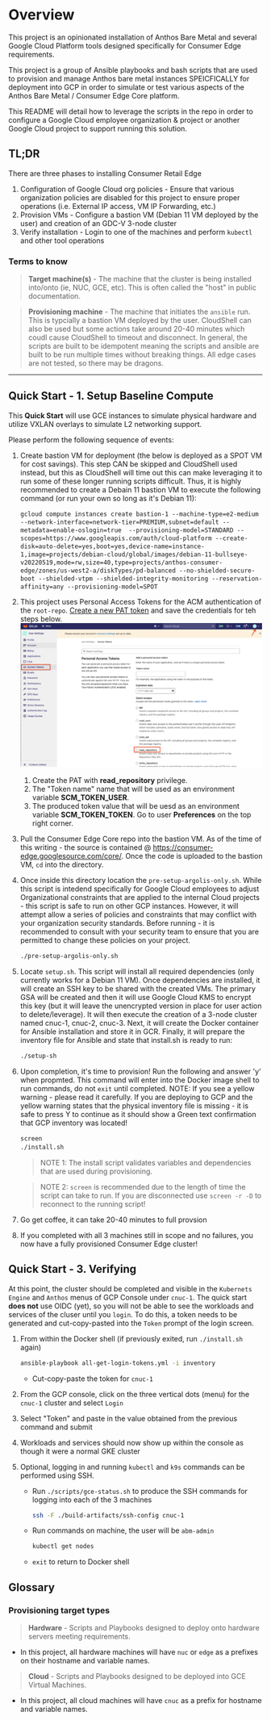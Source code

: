 # Overview

This project is an opinionated installation of Anthos Bare Metal and several Google Cloud Platform tools designed specifically for Consumer Edge requirements.

This project is a group of Ansible playbooks and bash scripts that are used to provision and manage Anthos bare metal instances SPEICFICALLY for deployment into GCP in order to simulate or test various aspects of the Anthos Bare Metal / Consumer Edge Core platform.

This README will detail how to leverage the scripts in the repo in order to configure a Google Cloud employee organization & project or another Google Cloud project to support running this solution.

## TL;DR

There are three phases to installing Consumer Retail Edge

1. Configuration of Google Cloud org policies - Ensure that various organization policies are disabled for this project to ensure proper operations (i.e. External IP access, VM IP Forwarding, etc.)
1. Provision VMs - Configure a bastion VM (Debian 11 VM deployed by the user) and creation of an GDC-V 3-node cluster
1. Verify installation - Login to one of the machines and perform `kubectl` and other tool operations

### Terms to know

> **Target machine(s)** - The machine that the cluster is being installed into/onto (ie, NUC, GCE, etc). This is often called the "host" in public documentation.

> **Provisioning machine** - The machine that initiates the `ansible` run. This is typcially a bastion VM deployed by the user. CloudShell can also be used but some actions take around 20-40 minutes which coudl cause CloudShell to timeout and disconnect. In general, the scripts are built to be idempotent meaning the scripts and ansible are built to be run multiple times without breaking things. All edge cases are not tested, so there may be dragons.

---

## Quick Start - 1. Setup Baseline Compute

This **Quick Start** will use GCE instances to simulate physical hardware and utilize VXLAN overlays to simulate L2 networking support.

Please perform the following sequence of events:

1. Create bastion VM for deployment (the below is deployed as a SPOT VM for cost savings). This step CAN be skipped and CloudShell used instead, but this as CloudShell will time out this can make leveraging it to run some of these longer running scripts difficult. Thus, it is highly recommended to create a Debain 11 bastion VM to execute the following command (or run your own so long as it's Debian 11):

    ```shell
    gcloud compute instances create bastion-1 --machine-type=e2-medium --network-interface=network-tier=PREMIUM,subnet=default --metadata=enable-oslogin=true  --provisioning-model=STANDARD --scopes=https://www.googleapis.com/auth/cloud-platform --create-disk=auto-delete=yes,boot=yes,device-name=instance-1,image=projects/debian-cloud/global/images/debian-11-bullseye-v20220519,mode=rw,size=40,type=projects/anthos-consumer-edge/zones/us-west2-a/diskTypes/pd-balanced --no-shielded-secure-boot --shielded-vtpm --shielded-integrity-monitoring --reservation-affinity=any --provisioning-model=SPOT
    ```

1. This project uses Personal Access Tokens for the ACM authentication of the `root-repo`. [Create a new PAT token](https://docs.gitlab.com/ee/user/project/deploy_tokens/) and save the credentials for teh steps below. ![gitlab token](docs/Gitlab_token.png)
    1. Create the PAT with **read_repository** privilege.
    1. The "Token name" name that will be used as an environment variable **SCM_TOKEN_USER**.
    1. The produced token value that will be uesd as an environment variable **SCM_TOKEN_TOKEN**. Go to user **Preferences** on the top right corner.

1. Pull the Consumer Edge Core repo into the bastion VM. As of the time of this writing - the source is contained @ https://consumer-edge.googlesource.com/core/. Once the code is uploaded to the bastion VM, `cd` into the directory.

1. Once inside this directory location the `pre-setup-argolis-only.sh`. While this script is intedend specifically for Google Cloud employees to adjust Organizational constraints that are applied to the internal Cloud projects - this script is safe to run on other GCP instances. However, it will attempt allow a series of policies and constraints that may conflict with your organization security standards. Before running - it is recommended to consult with your security team to ensure that you are permitted to change these policies on your project.

    ```bash
    ./pre-setup-argolis-only.sh
    ```

1. Locate `setup.sh`. This script will install all required dependencies (only currently works for a Debian 11 VM). Once dependencies are installed, it will create an SSH key to be shared with the created VMs. The primary GSA will be created and then it will use Google Cloud KMS to encrypt this key (but it will leave the unencrypted version in place for user action to delete/leverage). It will then execute the creation of a 3-node cluster named cnuc-1, cnuc-2, cnuc-3. Next, it will create the Docker container for Ansible installation and store it in GCR. Finally, it will prepare the inventory file for Ansible and state that install.sh is ready to run:

    ```bash
    ./setup-sh
    ```

1. Upon completion, it's time to provision! Run the following and answer 'y' when propmted. This command will enter into the Docker image shell to run commands, do not `exit` until completed. NOTE: If you see a yellow warning - please read it carefully. If you are deploying to GCP and the yellow warning states that the physical inventory file is missing - it is safe to press Y to continue as it should show a Green text confirmation that GCP inventory was located!

    ```bash
    screen
    ./install.sh
    ```

    > NOTE 1: The install script validates variables and dependencies that are used during provisioning.
    
    > NOTE 2: `screen` is recommended due to the length of time the script can take to run. If you are disconnected use `screen -r -D` to reconnect to the running script!

1. Go get coffee, it can take 20-40 minutes to full provsion

1. If you completed with all 3 machines still in scope and no failures, you now have a fully provisioned Consumer Edge cluster!


## Quick Start - 3. Verifying

At this point, the cluster should be completed and visible in the `Kubernets Engine` and `Anthos` menus of GCP Console under `cnuc-1`. The quick start **does not** use OIDC (yet), so you will not be able to see the workloads and services of the cluser until you `login`. To do this, a token needs to be generated and cut-copy-pasted into the `Token` prompt of the login screen.

1. From within the Docker shell (if previously exited, run `./install.sh` again)

    ```bash
    ansible-playbook all-get-login-tokens.yml -i inventory
    ```

    * Cut-copy-paste the token for `cnuc-1`

1. From the GCP console, click on the three vertical dots (menu) for the `cnuc-1` cluster and select `Login`

1. Select "Token" and paste in the value obtained from the previous command and submit

1. Workloads and services should now show up within the console as though it were a normal GKE cluster

1. Optional, logging in and running `kubectl` and `k9s` commands can be performed using SSH.

    * Run `./scripts/gce-status.sh` to produce the SSH commands for logging into each of the 3 machines

        ```bash
        ssh -F ./build-artifacts/ssh-config cnuc-1
        ```
    * Run commands on machine, the user will be `abm-admin`

        ```bash
        kubectl get nodes
        ```
    * `exit` to return to Docker shell

## Glossary

### Provisioning target types

> **Hardware** - Scripts and Playbooks designed to deploy onto hardware servers meeting requirements.
* In this project, all hardware machines will have `nuc` or `edge` as a prefixes on their hostname and variable names.

> **Cloud** - Scripts and Playbooks designed to be deployed into GCE Virtual Machines.
* In this project, all cloud machines will have `cnuc` as a prefix for hostname and variable names.
